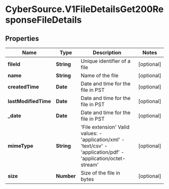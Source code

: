 # CyberSource.V1FileDetailsGet200ResponseFileDetails

## Properties
Name | Type | Description | Notes
------------ | ------------- | ------------- | -------------
**fileId** | **String** | Unique identifier of a file | [optional] 
**name** | **String** | Name of the file | [optional] 
**createdTime** | **Date** | Date and time for the file in PST | [optional] 
**lastModifiedTime** | **Date** | Date and time for the file in PST | [optional] 
**_date** | **Date** | Date and time for the file in PST | [optional] 
**mimeType** | **String** | &#39;File extension&#39;  Valid values: - &#39;application/xml&#39; - &#39;text/csv&#39; - &#39;application/pdf&#39; - &#39;application/octet-stream&#39;  | [optional] 
**size** | **Number** | Size of the file in bytes | [optional] 


